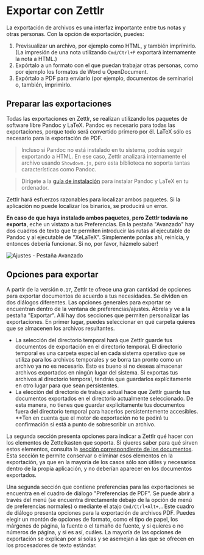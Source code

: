 # Exportar con Zettlr

La exportación de archivos es una interfaz importante entre tus notas y otras personas. Con la opción de exportación, puedes:

1. Previsualizar un archivo, por ejemplo como HTML, y también imprímirlo. (La impresión de una nota utilizando `Cmd/Ctrl+P` exportará internamente la nota a HTML.)
2. Expórtalo a un formato con el que puedan trabajar otras personas, como por ejemplo los formatos de Word u OpenDocument.
3. Expórtalo a PDF para enviarlo (por ejemplo, documentos de seminario) o, también, imprimirlo.

## Preparar las exportaciones

Todas las exportaciones en Zettlr, se realizan utilizando los paquetes de software libre Pandoc y LaTeX.
 Pandoc es necesario para todas las exportaciones, porque todo será convertido primero por él. LaTeX sólo es necesario para la exportación de PDF.

> Incluso si Pandoc no está instalado en tu sistema, podrás seguir exportando a HTML. En ese caso, Zettlr analizará internamente el archivo usando `Showdown.js`, pero esta biblioteca no soporta tantas características como Pandoc.

> Dirígete a la [guía de instalación](../install-es.md) para instalar Pandoc y LaTeX en tu ordenador.

Zettlr hará esfuerzos razonables para localizar ambos paquetes. Si la aplicación no puede localizar los binarios, se producirá un error.

**En caso de que haya instalado ambos paquetes, pero Zettlr todavía no exporta**, eche un vistazo a tus Preferencias. En la pestaña "Avanzado" hay dos cuadros de texto que te permiten introducir las rutas al ejecutable de Pandoc y al ejecutable de "XeLaTeX". Simplemente ponlas ahí, reinícia, y entonces debería funcionar. Si no, por favor, házmelo saber!

![Ajustes - Pestaña Avanzado](../img/settings_advanced.png)

## Opciones para exportar


A partir de la versión `0.17`, Zettlr te ofrece una gran cantidad de opciones para exportar documentos de acuerdo a tus necesidades. Se dividen en dos diálogos diferentes. Las opciones generales para exportar se encuentran dentro de la ventana de preferencias/ajustes. Ábrela y ve a la pestaña "Exportar". Allí hay dos secciones que permiten personalizar las exportaciones. En primer lugar, puedes seleccionar en qué carpeta quieres que se almacenen los archivos resultantes.

- La selección del directorio temporal hará que Zettlr guarde tus documentos de exportación en el directorio temporal. El directorio temporal es una carpeta especial en cada sistema operativo que se utiliza para los archivos temporales y se borra tan pronto como un archivo ya no es necesario. Esto es bueno si no deseas almacenar archivos exportados en ningún lugar del sistema. Si exportas tus archivos al directorio temporal, tendrás que guardarlos explícitamente en otro lugar para que sean persistentes.
- La elección del directorio de trabajo actual hace que Zettlr guarde tus documentos exportados en el directorio actualmente seleccionado. De esta manera, no tienes que guardar explícitamente tus documentos fuera del directorio temporal para hacerlos persistentemente accesibles. **Ten en cuenta que el motor de exportación no te pedirá tu confirmación si está a punto de sobrescribir un archivo.

La segunda sección presenta opciones para indicar a Zettlr qué hacer con los elementos de Zettelkasten que soporta. Si qiueres saber para qué sirven estos elementos, consulta la [sección correspondiente de los documentos](../academic/zkn-method-es.md). Esta sección te permite conservar o eliminar esos elementos en la exportación, ya que en la mayoría de los casos sólo son útiles y necesarios dentro de la propia aplicación, y no deberían aparecer en los documentos exportados.

Una segunda sección que contiene preferencias para las exportaciones se encuentra en el cuadro de diálogo "Preferencias de PDF". Se puede abrir a través del menú (se encuentra directamente debajo de la opción de menú de preferencias normales) o mediante el atajo `Cmd/Ctrl+Alt+,`. Este cuadro de diálogo presenta opciones para la exportación de archivos PDF. Puedes elegir un montón de opciones de formato, como el tipo de papel, los márgenes de página, la fuente o el tamaño de fuente, y si quieres o no números de página, y si es así, cuáles. La mayoría de las opciones de exportación se explican por sí solas y se asemejan a las que se ofrecen en los procesadores de texto estándar.
